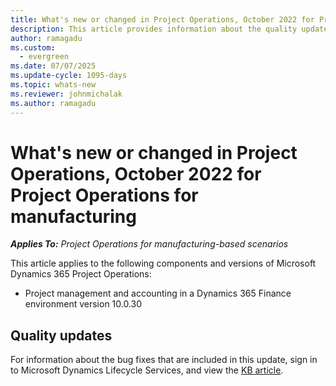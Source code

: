 ```yaml
---
title: What's new or changed in Project Operations, October 2022 for Project Operations for manufacturing
description: This article provides information about the quality updates that are available in the October 2022 release of Microsoft Dynamics 365 Project Operations for manufacturing.
author: ramagadu
ms.custom:
  - evergreen
ms.date: 07/07/2025
ms.update-cycle: 1095-days
ms.topic: whats-new
ms.reviewer: johnmichalak
ms.author: ramagadu
---
```


# What's new or changed in Project Operations, October 2022 for Project Operations for manufacturing

_**Applies To:** Project Operations for manufacturing-based scenarios_

This article applies to the following components and versions of Microsoft Dynamics 365 Project Operations:

- Project management and accounting in a Dynamics 365 Finance environment version 10.0.30

## Quality updates

For information about the bug fixes that are included in this update, sign in to Microsoft Dynamics Lifecycle Services, and view the [KB article](https://fix.lcs.dynamics.com/Issue/Details?bugId=745468).
